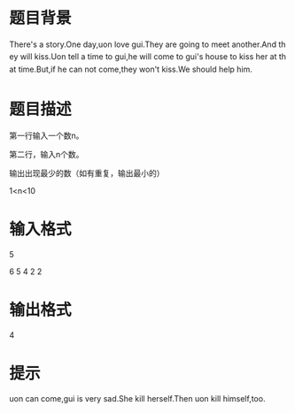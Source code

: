 # 

 
 # 题目背景 
<p>There&#39;s&nbsp;a&nbsp;story.One&nbsp;day,uon&nbsp;love&nbsp;gui.They&nbsp;are&nbsp;going&nbsp;to&nbsp;meet&nbsp;<span style="line-height: 1.6em;">another.And&nbsp;</span><span style="line-height: 1.6em;">they&nbsp;</span><span style="line-height: 1.6em;">will</span><span style="line-height: 1.6em;">&nbsp;kiss.Uon&nbsp;tell&nbsp;a&nbsp;time&nbsp;to&nbsp;gui,he&nbsp;will&nbsp;come&nbsp;to&nbsp;gui&#39;s&nbsp;house&nbsp;to&nbsp;kiss&nbsp;her&nbsp;at&nbsp;that&nbsp;time.</span><span style="line-height: 1.6em;">But,if&nbsp;he&nbsp;can&nbsp;not&nbsp;come,they&nbsp;won&#39;t&nbsp;kiss.We&nbsp;should&nbsp;help&nbsp;him.</span></p> 

 
 # 题目描述 
<p>第一行输入一个数n。</p>

<p>第二行，输入n个数。</p>

<p>输出出现最少的数（如有重复，输出最小的）</p>

<p>1&lt;n&lt;10</p> 

 
 # 输入格式 
<p>5</p>

<p>6&nbsp;5&nbsp;4&nbsp;2&nbsp;2</p> 

 
 # 输出格式 
<p>4</p> 

 
 # 提示 
<p>uon&nbsp;can&nbsp;come,gui&nbsp;is&nbsp;very&nbsp;sad.She&nbsp;kill&nbsp;herself.Then&nbsp;uon&nbsp;kill&nbsp;himself,too.</p> 
